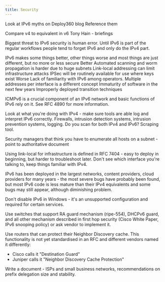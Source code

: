 ```yaml
---
title: Security
---
```


Look at IPv6 myths on Deploy360 blog
Reference them

Compare v4 to equivalent in v6
Tony Hain - briefings

Biggest threat to IPv6 security is human error. Until IPv6 is part of the regular workflows people tend to forget IPv6 and only do the IPv4 part.

IPv6 makes some things better, other things worse and most things are just different, but no more or less secure
Better
  Automated scanning and worm propagation is harder due to huge subnets
  Link-local addressing can limit infrastructure attacks
  IPSec will be routinely available for use where keys exist
Worse
  Lack of familiarity with IPv6 among operators.
  Multiple addresses per interface is a different concept
  Immaturity of software in the next few years
  Improperly deployed transition techniques

ICMPv6 is a crucial component of an IPv6 network and basic functions of IPv6 rely on it. See RFC 4890 for more information.

Look at what you're doing with IPv4 - make sure tools are able log and interpret IPv6 correctly. Firewalls, intrusion detection systems, intrusion prevention systems, logging. Do you scan for both IPv4 and IPv6? Scraping tool.

Security managers that think you have to enumerate all hosts on a subnet - point to authoritative document

Using link-local for infrastructure is defined in RFC 7404 - easy to deploy in beginning, but harder to troubleshoot later. Don't see which interface you're talking to, keep things familiar with IPv4. 

IPv6 has been deployed in the largest networks, content providers, cloud providers for many years - the most severe bugs have probably been found, but most IPv6 code is less mature than their IPv4 equivalents and some bugs may still appear, although diminishing problem. 

Don't disable IPv6 in Windows - it's an unsupported configuration and required for certain services.

Use switches that support RA guard mechanism (ripe-554), DHCPv6 guard, and all other mechanism described in first hop security (Cisco White Paper, IPv6 snooping policy) or ask vendor to implement it. 

Use routers that can protect their Neighbor Discovery cache. This functionality is not yet standardised in an RFC and different vendors named it differently:

- Cisco calls it "Destination Guard"
- Juniper calls it "Neighbor Discovery Cache Protection"

Write a document - ISPs and small business networks, recommendations on prefix delegation size and stability.

